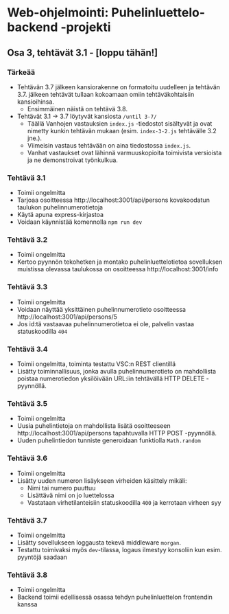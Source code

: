 # Web-ohjelmointi: Puhelinluettelo-backend -projekti
## Osa 3, tehtävät 3.1 - [loppu tähän!]

### Tärkeää
- Tehtävän 3.7 jälkeen kansiorakenne on formatoitu uudelleen ja tehtävän 3.7. jälkeen tehtävät tullaan kokoamaan omiin tehtäväkohtaisiin kansioihinsa.
    - Ensimmäinen näistä on tehtävä 3.8.
- Tehtävät 3.1 -> 3.7 löytyvät kansiosta `/until 3-7/`
    - Täällä Vanhojen vastauksien `index.js` -tiedostot sisältyvät ja ovat nimetty kunkin tehtävän mukaan (esim. `index-3-2.js` tehtävälle 3.2 jne.).
    - Viimeisin vastaus tehtävään on aina tiedostossa `index.js`.
    - Vanhat vastaukset ovat lähinnä varmuuskopioita toimivista versioista ja ne demonstroivat työnkulkua.

### Tehtävä 3.1
- Toimii ongelmitta
- Tarjoaa osoitteessa http://localhost:3001/api/persons kovakoodatun taulukon puhelinnumerotietoja
- Käytä apuna express-kirjastoa
- Voidaan käynnistää komennolla `npm run dev`

### Tehtävä 3.2
- Toimii ongelmitta
- Kertoo pyynnön tekohetken ja montako puhelinluettelotietoa sovelluksen muistissa olevassa taulukossa on osoitteessa http://localhost:3001/info

### Tehtävä 3.3
- Toimii ongelmitta
- Voidaan näyttää yksittäinen puhelinnumerotieto osoitteessa http://localhost:3001/api/persons/5
- Jos id:tä vastaavaa puhelinnumerotietoa ei ole, palvelin vastaa statuskoodilla `404`

### Tehtävä 3.4
- Toimii ongelmitta, toiminta testattu VSC:n REST clientillä
- Lisätty toiminnallisuus, jonka avulla puhelinnumerotieto on mahdollista poistaa numerotiedon yksilöivään URL:iin tehtävällä HTTP DELETE -pyynnöllä.

### Tehtävä 3.5
- Toimii ongelmitta
- Uusia puhelintietoja on mahdollista lisätä osoitteeseen http://localhost:3001/api/persons tapahtuvalla HTTP POST -pyynnöllä.
- Uuden puhelintiedon tunniste generoidaan funktiolla `Math.random`

### Tehtävä 3.6
- Toimii ongelmitta
- Lisätty uuden numeron lisäykseen virheiden käsittely mikäli:
    - Nimi tai numero puuttuu
    - Lisättävä nimi on jo luettelossa
    - Vastataan virhetilanteisiin statuskoodilla `400` ja kerrotaan virheen syy

### Tehtävä 3.7
- Toimii ongelmitta
- Lisätty sovellukseen loggausta tekevä middleware `morgan`.
- Testattu toimivaksi myös `dev`-tilassa, logaus ilmestyy konsoliin kun esim. pyyntöjä saadaan

### Tehtävä 3.8
- Toimii ongelmitta
- Backend toimii edellisessä osassa tehdyn puhelinluettelon frontendin kanssa
